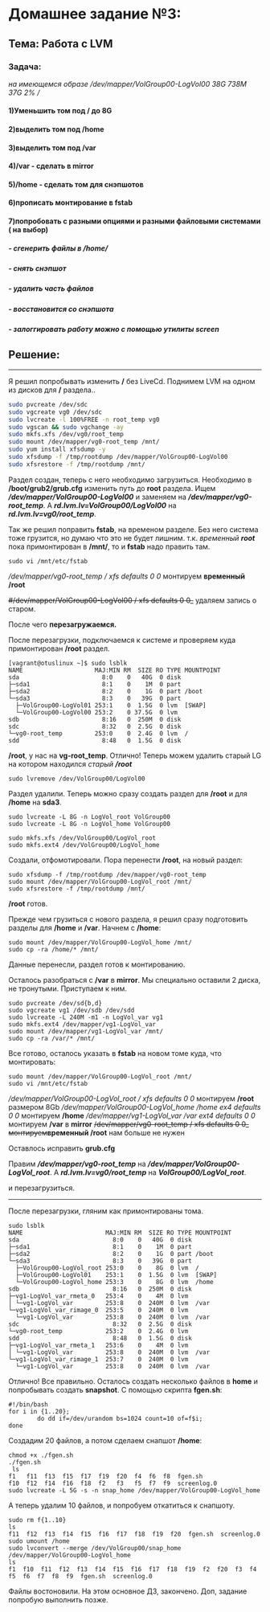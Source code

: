 Домашнее задание №3:
========================
Тема: Работа с LVM
-------------------------

### Задача:

_на имеющемся образе /dev/mapper/VolGroup00-LogVol00 38G 738M 37G 2% /_

#### 1)Уменьшить том под / до 8G
#### 2)выделить том под /home
#### 3)выделить том под /var
#### 4)/var - сделать в mirror
#### 5)/home - сделать том для снэпшотов
#### 6)прописать монтирование в fstab
#### 7)попробовать с разными опциями и разными файловыми системами ( на выбор)
#####     - сгенерить файлы в /home/
#####     - снять снэпшот
#####     - удалить часть файлов
#####     - восстановится со снэпшота
#####     - залоггировать работу можно с помощью утилиты screen


## Решение:
_________________


Я решил попробывать изменить __/__ без LiveCd. Поднимем LVM на одном из дисков для  __/__ раздела.. 

````bash
sudo pvcreate /dev/sdc
sudo vgcreate vg0 /dev/sdc
sudo lvcreate -l 100%FREE -n root_temp vg0
sudo vgscan && sudo vgchange -ay
sudo mkfs.xfs /dev/vg0/root_temp
sudo mount /dev/mapper/vg0-root_temp /mnt/
sudo yum install xfsdump -y
sudo xfsdump -f /tmp/rootdump /dev/mapper/VolGroup00-LogVol00
sudo xfsrestore -f /tmp/rootdump /mnt/
````
Раздел создан, теперь с него необходимо загрузиться. 
Необходимо в __/boot/grub2/grub.cfg__ изменить путь до  __root__ раздела. 
Ищем __*/dev/mapper/VolGroup00-LogVol00*__ и заменяем на __*/dev/mapper/vg0-root_temp*__.
А __*rd.lvm.lv=VolGroup00/LogVol00*__ на __*rd.lvm.lv=vg0/root_temp*__.

Так же решил поправить __fstab__, на временом разделе. Без него система тоже грузится, но думаю что это не будет лишним.
т.к. _временный **root**_ пока примонтирован в **/mnt/**, то и **fstab** надо править там. 


````
sudo vi /mnt/etc/fstab
````
_/dev/mapper/vg0-root_temp       /                       xfs     defaults        0 0_ монтируем **временный /root**

~~#/dev/mapper/VolGroup00-LogVol00 /                       xfs     defaults        0 0_~~ удаляем запись о старом. 


После чего **перезагружаемся.**

После перезагрузки, подключаемся к системе и проверяем куда примонтирован **/root** раздел.

````
[vagrant@otuslinux ~]$ sudo lsblk
NAME                    MAJ:MIN RM  SIZE RO TYPE MOUNTPOINT
sda                       8:0    0   40G  0 disk
├─sda1                    8:1    0    1M  0 part
├─sda2                    8:2    0    1G  0 part /boot
└─sda3                    8:3    0   39G  0 part
  ├─VolGroup00-LogVol01 253:1    0  1.5G  0 lvm  [SWAP]
  └─VolGroup00-LogVol00 253:2    0 37.5G  0 lvm
sdb                       8:16   0  250M  0 disk
sdc                       8:32   0  2.5G  0 disk
└─vg0-root_temp         253:0    0  2.4G  0 lvm  /
sdd                       8:48   0  1.5G  0 disk

````

**/root**, у нас на **vg-root_temp**. Отлично!
Теперь можем удалить старый LG на котором находился *старый **/root***

````
sudo lvremove /dev/VolGroup00/LogVol00
````
Раздел удалили. Теперь можно сразу создать раздел для **/root** и для **/home** на **sda3**.

````
sudo lvcreate -L 8G -n LogVol_root VolGroup00
sudo lvcreate -L 8G -n LogVol_home VolGroup00 

sudo mkfs.xfs /dev/VolGroup00/LogVol_root
sudo mkfs.ext4 /dev/VolGroup00/LogVol_home
````
Создали, отфомотировали.
Пора перенести **/root**, на новый раздел:

````
sudo xfsdump -f /tmp/rootdump /dev/mapper/vg0-root_temp
sudo mount /dev/mapper/VolGroup00-LogVol_root /mnt/
sudo xfsrestore -f /tmp/rootdump /mnt/
````
**/root** готов. 

Прежде чем грузиться с нового раздела, я решил сразу подготовить разделы для **/home** и  **/var**.
Начнем с **/home**:

````
sudo mount /dev/mapper/VolGroup00-LogVol_home /mnt/
sudo cp -ra /home/* /mnt/
````
Данные перенесли, раздел готов к монтированию.

Осталось разобраться с **/var** в **mirror**. Мы специально оставили 2 диска, не тронутыми. Приступаем к ним.
````
sudo pvcreate /dev/sd{b,d}
sudo vgcreate vg1 /dev/sdb /dev/sdd
sudo lvcreate -L 240M -m1 -n LogVol_var vg1
sudo mkfs.ext4 /dev/mapper/vg1-LogVol_var
sudo mount /dev/mapper/vg1-LogVol_var /mnt/
sudo cp -ra /var/* /mnt/
````

Все готово, осталось указать в **fstab** на новом томе куда, что монтировать:

````
sudo mount /dev/mapper/VolGroup00-LogVol_root /mnt/
sudo vi /mnt/etc/fstab
````

_/dev/mapper/VolGroup00-LogVol_root       /                       xfs     defaults        0 0_ монтируем **/root** размером 8Gb
_/dev/mapper/VolGroup00-LogVol_home       /home                     ex4     defaults        0 0_ монтируем **/home** 
_/dev/mapper/vg1-LogVol_var      /var                      ext4     defaults        0 0_ монтируем **/var** в **mirror**
~~/dev/mapper/vg0-root_temp       /                       xfs     defaults        0 0_ монтируем~~**временный /root** нам больше не нужен


Оставлось исправить **grub.cfg**
 
Правим __*/dev/mapper/vg0-root_temp*__ на __*/dev/mapper/VolGroup00-LogVol_root*__.
А __*rd.lvm.lv=vg0/root_temp*__ на __*VolGroup00/LogVol_root*__.

и перезагрузиться.

_______________

После перезагрузки, гляним как примонтированы тома.
````
sudo lsblk
NAME                       MAJ:MIN RM  SIZE RO TYPE MOUNTPOINT
sda                          8:0    0   40G  0 disk
├─sda1                       8:1    0    1M  0 part
├─sda2                       8:2    0    1G  0 part /boot
└─sda3                       8:3    0   39G  0 part
  ├─VolGroup00-LogVol_root 253:0    0    8G  0 lvm  /
  ├─VolGroup00-LogVol01    253:1    0  1.5G  0 lvm  [SWAP]
  └─VolGroup00-LogVol_home 253:3    0    8G  0 lvm  /home
sdb                          8:16   0  250M  0 disk
├─vg1-LogVol_var_rmeta_0   253:4    0    4M  0 lvm
│ └─vg1-LogVol_var         253:8    0  240M  0 lvm  /var
└─vg1-LogVol_var_rimage_0  253:5    0  240M  0 lvm
  └─vg1-LogVol_var         253:8    0  240M  0 lvm  /var
sdc                          8:32   0  2.5G  0 disk
└─vg0-root_temp            253:2    0  2.4G  0 lvm
sdd                          8:48   0  1.5G  0 disk
├─vg1-LogVol_var_rmeta_1   253:6    0    4M  0 lvm
│ └─vg1-LogVol_var         253:8    0  240M  0 lvm  /var
└─vg1-LogVol_var_rimage_1  253:7    0  240M  0 lvm
  └─vg1-LogVol_var         253:8    0  240M  0 lvm  /var
````
Отлично! Все правильно. 
Осталось создать несколько файлов в **home** и попробывать создать **snapshot**.
С помощью скрипта **fgen.sh**:
````
#!/bin/bash
for i in {1..20};
        do dd if=/dev/urandom bs=1024 count=10 of=f$i;
done
````
Создадим 20 файлов, а потом сделаем снапшот **/home**:
````
chmod +x ./fgen.sh
./fgen.sh
 ls
f1   f11  f13  f15  f17  f19  f20  f4  f6  f8  fgen.sh
f10  f12  f14  f16  f18  f2   f3   f5  f7  f9  screenlog.0
sudo lvcreate -L 5G -s -n snap_home /dev/mapper/VolGroup00-LogVol_home
````
А теперь удалим 10 файлов, и попробуем откатиться к снапшоту.
````
sudo rm f{1..10}
ls
f11  f12  f13  f14  f15  f16  f17  f18  f19  f20  fgen.sh  screenlog.0
sudo umount /home
sudo lvconvert --merge /dev/VolGroup00/snap_home
/dev/mapper/VolGroup00-LogVol_home 
ls
f1  f10  f11  f12  f13  f14  f15  f16  f17  f18  f19  f2  f20  f3  f4  f5  f6  f7  f8  f9  fgen.sh  screenlog.0
````
Файлы востоновили. 
На этом основное ДЗ, закончено. Доп, задание попробую выполнить позже.

